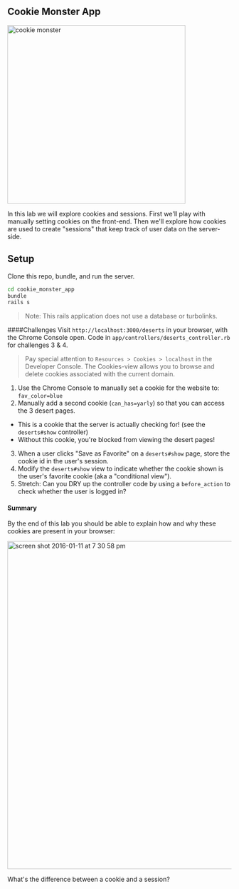 ## Cookie Monster App

<img src="https://media.giphy.com/media/E6pfGEOsrDidq/giphy.gif" width="400" title="cookie monster">

In this lab we will explore cookies and sessions. First we'll play with manually setting cookies on the front-end. Then we'll explore how cookies are used to create "sessions" that keep track of user data on the server-side.

## Setup
Clone this repo, bundle, and run the server.

```bash
cd cookie_monster_app
bundle
rails s
```

> Note: This rails application does not use a database or turbolinks.

####Challenges
Visit `http://localhost:3000/deserts` in your browser, with the Chrome Console open. Code in `app/controllers/deserts_controller.rb` for challenges 3 & 4.

> Pay special attention to `Resources > Cookies > localhost` in the Developer Console. The Cookies-view allows you to browse and delete cookies associated with the current domain.

1. Use the Chrome Console to manually set a cookie for the website to: `fav_color=blue`
2. Manually add a second cookie (`can_has=yarly`) so that you can access the 3 desert pages.
  * This is a cookie that the server is actually checking for! (see the `deserts#show` controller)
  * Without this cookie, you're blocked from viewing the desert pages!
3. When a user clicks "Save as Favorite" on a `deserts#show` page, store the cookie id in the user's session.
4. Modify the `deserts#show` view to indicate whether the cookie shown is the user's favorite cookie (aka a "conditional view").
5. Stretch: Can you DRY up the controller code by using a `before_action` to check whether the user is logged in?


#### Summary
By the end of this lab you should be able to explain how and why these cookies are present in your browser:

<img width="735" alt="screen shot 2016-01-11 at 7 30 58 pm" src="https://cloud.githubusercontent.com/assets/1489337/12254093/06d8244a-b89a-11e5-8e6d-3c68c8e279b2.png">

What's the difference between a cookie and a session?
